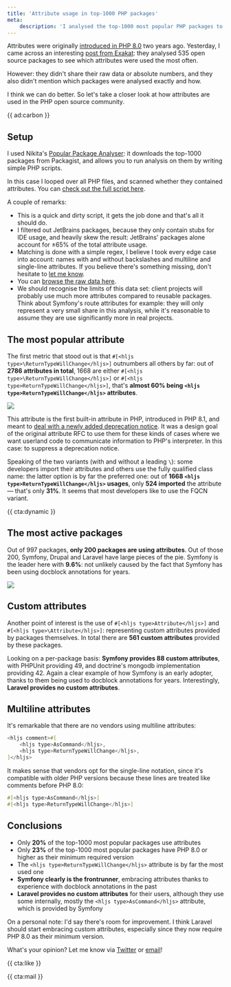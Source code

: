 ```yaml
---
title: 'Attribute usage in top-1000 PHP packages'
meta:
    description: 'I analysed the top-1000 most popular PHP packages to see how they use attributes'
---
```


Attributes were originally [introduced in PHP 8.0](/blog/attributes-in-php-8) two years ago. Yesterday, I came across an interesting [post from Exakat](https://www.exakat.io/en/adoption-of-php-8-attributes-in-2022/): they analysed 535 open source packages to see which attributes were used the most often.

However: they didn't share their raw data or absolute numbers, and they also didn't mention which packages were analysed exactly and how. 

I think we can do better. So let's take a closer look at how attributes are used in the PHP open source community.

{{ ad:carbon }}

## Setup

I used Nikita's [Popular Package Analyser](https://github.com/nikic/popular-package-analysis): it downloads the top-1000 packages from Packagist, and allows you to run analysis on them by writing simple PHP scripts. 

In this case I looped over all PHP files, and scanned whether they contained attributes. You can [check out the full script here](https://gist.github.com/brendt/09026efba38a2eae952556aa274c268f).

A couple of remarks:

- This is a quick and dirty script, it gets the job done and that's all it should do.
- I filtered out JetBrains packages, because they only contain stubs for IDE usage, and heavily skew the result: JetBrains' packages alone account for ±65% of the total attribute usage.
- Matching is done with a simple regex, I believe I took every edge case into account: names with and without backslashes and multiline and single-line attributes. If you believe there's something missing, don't hesitate to [let me know](mailto:brendt@stitcher.io).
- You can [browse the raw data here](https://docs.google.com/spreadsheets/d/1-JvMJcpArIMYN6NMV5NFm1hbWYcNYg4-AGmDi-t6lsI/edit?usp=sharing).
- We should recognise the limits of this data set: client projects will probably use much more attributes compared to reusable packages. Think about Symfony's route attributes for example: they will only represent a very small share in this analysis, while it's reasonable to assume they are use significantly more in real projects.

## The most popular attribute

The first metric that stood out is that `#[<hljs type>\ReturnTypeWillChange</hljs>]` outnumbers all others by far: out of **2786 attributes in total**, 1668 are either `#[<hljs type>\ReturnTypeWillChange</hljs>]` or `#[<hljs type>ReturnTypeWillChange</hljs>]`, that's **almost 60% being `<hljs type>ReturnTypeWillChange</hljs>` attributes**.

[![](/img/blog/attributes-stats/attributes.svg)](/img/blog/attributes-stats/attributes.svg)

This attribute is the first built-in attribute in PHP, introduced in PHP 8.1, and meant to [deal with a newly added deprecation notice](/blog/dealing-with-deprecations). It was a design goal of the original attribute RFC to use them for these kinds of cases where we want userland code to communicate information to PHP's interpreter. In this case: to suppress a deprecation notice.

Speaking of the two variants (with and without a leading `\`): some developers import their attributes and others use the fully qualified class name: the latter option is by far the preferred one: out of **1668 `<hljs type>ReturnTypeWillChange</hljs>` usages**, only **524 imported** the attribute — that's only **31%**. It seems that most developers like to use the FQCN variant.

{{ cta:dynamic }}

## The most active packages

Out of 997 packages, **only 200 packages are using attributes**. Out of those 200, Symfony, Drupal and Laravel have large pieces of the pie. Symfony is the leader here with **9.6%**: not unlikely caused by the fact that Symfony has been using docblock annotations for years.

[![](/img/blog/attributes-stats/attributes-per-package.svg)](/img/blog/attributes-stats/attributes-per-package.svg)

## Custom attributes

Another point of interest is the use of `#[<hljs type>Attribute</hljs>]` and `#[<hljs type>\Attribute</hljs>]`: representing custom attributes provided by packages themselves. In total there are **561 custom attributes** provided by these packages.

Looking on a per-package basis: **Symfony provides 88 custom attributes**, with PHPUnit providing 49, and doctrine's mongodb implementation providing 42. Again a clear example of how Symfony is an early adopter, thanks to them being used to docblock annotations for years. Interestingly, **Laravel provides no custom attributes**.

## Multiline attributes

It's remarkable that there are no vendors using multiline attributes:

```php
<hljs comment>#[
    <hljs type>AsCommand</hljs>,
    <hljs type>ReturnTypeWillChange</hljs>,
]</hljs>
```

It makes sense that vendors opt for the single-line notation, since it's compatible with older PHP versions because these lines are treated like comments before PHP 8.0:

```php
#[<hljs type>AsCommand</hljs>]
#[<hljs type>ReturnTypeWillChange</hljs>]
```

## Conclusions

- Only **20%** of the top-1000 most popular packages use attributes
- Only **23%** of the top-1000 most popular packages have PHP 8.0 or higher as their minimum required version
- The `<hljs type>ReturnTypeWillChange</hljs>` attribute is by far the most used one
- **Symfony clearly is the frontrunner**, embracing attributes thanks to experience with docblock annotations in the past
- **Laravel provides no custom attributes** for their users, although they use some internally, mostly the `<hljs type>AsCommand</hljs>` attribute, which is provided by Symfony

On a personal note: I'd say there's room for improvement. I think Laravel should start embracing custom attributes, especially since they now require PHP 8.0 as their minimum version.

What's your opinion? Let me know via [Twitter](*https://twitter.com/brendt_gd) or [email](mailto:brendt@stitcher.io)!

{{ cta:like }}

{{ cta:mail }}
